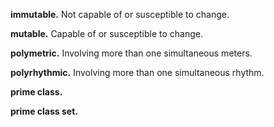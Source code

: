 **immutable.** Not capable of or susceptible to change.

**mutable.** Capable of or susceptible to change.

**polymetric.** Involving more than one simultaneous meters.

**polyrhythmic.** Involving more than one simultaneous rhythm.

**prime class.**

**prime class set.**
